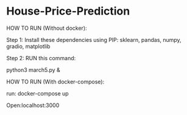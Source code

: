 # House-Price-Prediction


HOW TO RUN (Without docker):

Step 1:
 Install these dependencies using PIP: sklearn, pandas, numpy, gradio, matplotlib




Step 2:
RUN this command:

python3 march5.py &


HOW TO RUN (With docker-compose):

run: docker-compose up

Open:localhost:3000
